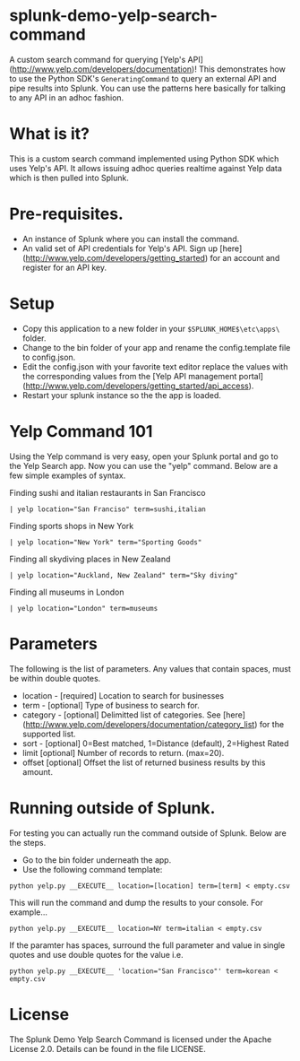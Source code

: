 splunk-demo-yelp-search-command
===============================

A custom search command for querying [Yelp's API] (http://www.yelp.com/developers/documentation)! This demonstrates how to use the Python SDK's `GeneratingCommand` to query an external API and pipe results into Splunk. You can use the patterns here basically for talking to any API in an adhoc fashion.

# What is it?

This is a custom search command implemented using Python SDK which uses Yelp's API. It allows issuing adhoc queries realtime against Yelp data which is then pulled into Splunk.

# Pre-requisites.

* An instance of Splunk where you can install the command.
* An valid set of API credentials for Yelp's API. Sign up [here] (http://www.yelp.com/developers/getting_started) for an account and register for an API key.

# Setup

* Copy this application to a new folder in your `$SPLUNK_HOME$\etc\apps\` folder.
* Change to the bin folder of your app and rename the config.template file to config.json.
* Edit the config.json with your favorite text editor replace the values with the corresponding values from the [Yelp API management portal] (http://www.yelp.com/developers/getting_started/api_access).
* Restart your splunk instance so the the app is loaded.

# Yelp Command 101

Using the Yelp command is very easy, open your Splunk portal and go to the Yelp Search app. Now you can use the "yelp" command. Below are a few simple examples of syntax.

Finding sushi and italian restaurants in San Francisco
```
| yelp location="San Franciso" term=sushi,italian
```

Finding sports shops in New York

```
| yelp location="New York" term="Sporting Goods"
```

Finding all skydiving places in New Zealand

```
| yelp location="Auckland, New Zealand" term="Sky diving"
```

Finding all museums in London

```
| yelp location="London" term=museums
```

# Parameters

The following is the list of parameters. Any values that contain spaces, must be within double quotes.

* location - [required] Location to search for businesses
* term - [optional] Type of business to search for.
* category - [optional] Delimitted list of categories. See [here] (http://www.yelp.com/developers/documentation/category_list) for the supported list.
* sort - [optional] 0=Best matched, 1=Distance (default), 2=Highest Rated
* limit [optional] Number of records to return. (max=20).
* offset [optional] Offset the list of returned business results by this amount.

# Running outside of Splunk.

For testing you can actually run the command outside of Splunk. Below are the steps.

* Go to the bin folder underneath the app.
* Use the following command template:

```
python yelp.py __EXECUTE__ location=[location] term=[term] < empty.csv
```

This will run the command and dump the results to your console. For example...

```
python yelp.py __EXECUTE__ location=NY term=italian < empty.csv
```

If the paramter has spaces, surround the full parameter and value in single quotes and use double quotes for the value i.e.

```
python yelp.py __EXECUTE__ 'location="San Francisco"' term=korean < empty.csv
```

# License

The Splunk Demo Yelp Search Command is licensed under the Apache License 2.0. Details can be found in the file LICENSE.









